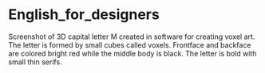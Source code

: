 # English_for_designers
Screenshot of 3D capital letter M created in software for creating voxel art. The letter is formed by small cubes called voxels. Frontface and backface are colored bright red while the middle body is black. The letter is bold with small thin serifs.
